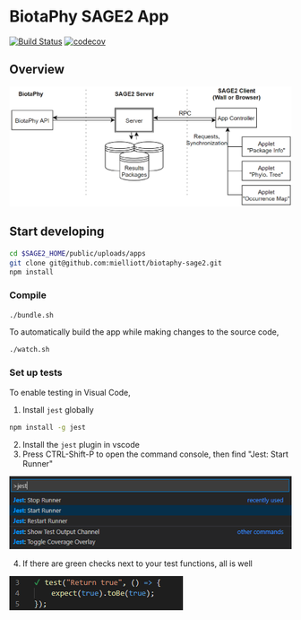 # BiotaPhy SAGE2 App
[![Build Status](https://travis-ci.org/mielliott/biotaphy-sage2.svg?branch=master)](https://travis-ci.org/mielliott/biotaphy-sage2)
[![codecov](https://codecov.io/gh/mielliott/biotaphy-sage2/branch/master/graph/badge.svg)](https://codecov.io/gh/mielliott/biotaphy-sage2)

## Overview

![](resources/biotaphy-sage2-overview.png)

## Start developing
```bash
cd $SAGE2_HOME/public/uploads/apps
git clone git@github.com:mielliott/biotaphy-sage2.git
npm install
```

### Compile
```bash
./bundle.sh
```
To automatically build the app while making changes to the source code,
```bash
./watch.sh
```

### Set up tests
To enable testing in Visual Code,
1. Install `jest` globally
```bash
npm install -g jest
```
2. Install the `jest` plugin in vscode
3. Press CTRL-Shift-P to open the command console, then find "Jest: Start Runner"

![](resources/start-jest.png)

4. If there are green checks next to your test functions, all is well

![](resources/test-in-vscode.png)
